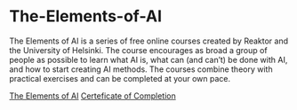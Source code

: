 # The-Elements-of-AI
The Elements of AI is a series of free online courses created by Reaktor and the University of Helsinki. The course encourages as broad a group of people as possible to learn what AI is, what can (and can’t) be done with AI, and how to start creating AI methods. The courses combine theory with practical exercises and can be completed at your own pace.

[The Elements of AI](https://www.elementsofai.com/)
[Certeficate of Completion](https://certificates.mooc.fi/validate/r9insh7b619)
